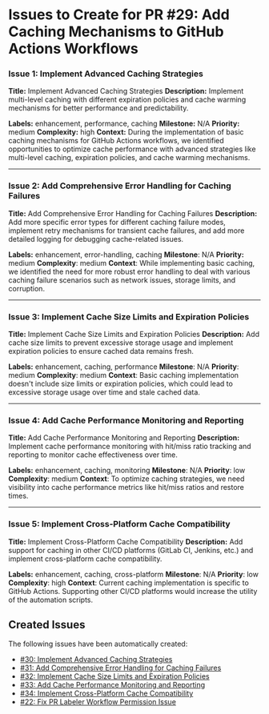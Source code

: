 # Issues to Create for PR #29: Add Caching Mechanisms to GitHub Actions Workflows

### Issue 1: Implement Advanced Caching Strategies

**Title:** Implement Advanced Caching Strategies
**Description:** Implement multi-level caching with different expiration policies and cache warming mechanisms for better performance and predictability.

**Labels:** enhancement, performance, caching
**Milestone:** N/A
**Priority:** medium
**Complexity:** high
**Context:** During the implementation of basic caching mechanisms for GitHub Actions workflows, we identified opportunities to optimize cache performance with advanced strategies like multi-level caching, expiration policies, and cache warming mechanisms.

---

### Issue 2: Add Comprehensive Error Handling for Caching Failures

**Title:** Add Comprehensive Error Handling for Caching Failures
**Description:** Add more specific error types for different caching failure modes, implement retry mechanisms for transient cache failures, and add more detailed logging for debugging cache-related issues.

**Labels:** enhancement, error-handling, caching
**Milestone**: N/A
**Priority:** medium
**Complexity**: medium
**Context**: While implementing basic caching, we identified the need for more robust error handling to deal with various caching failure scenarios such as network issues, storage limits, and corruption.

---

### Issue 3: Implement Cache Size Limits and Expiration Policies

**Title:** Implement Cache Size Limits and Expiration Policies
**Description:** Add cache size limits to prevent excessive storage usage and implement expiration policies to ensure cached data remains fresh.

**Labels:** enhancement, caching, performance
**Milestone**: N/A
**Priority**: medium
**Complexity**: medium
**Context**: Basic caching implementation doesn't include size limits or expiration policies, which could lead to excessive storage usage over time and stale cached data.

---

### Issue 4: Add Cache Performance Monitoring and Reporting

**Title:** Add Cache Performance Monitoring and Reporting
**Description:** Implement cache performance monitoring with hit/miss ratio tracking and reporting to monitor cache effectiveness over time.

**Labels:** enhancement, caching, monitoring
**Milestone**: N/A
**Priority**: low
**Complexity**: medium
**Context**: To optimize caching strategies, we need visibility into cache performance metrics like hit/miss ratios and restore times.

---

### Issue 5: Implement Cross-Platform Cache Compatibility

**Title:** Implement Cross-Platform Cache Compatibility
**Description:** Add support for caching in other CI/CD platforms (GitLab CI, Jenkins, etc.) and implement cross-platform cache compatibility.

**Labels:** enhancement, caching, cross-platform
**Milestone**: N/A
**Priority**: low
**Complexity**: high
**Context**: Current caching implementation is specific to GitHub Actions. Supporting other CI/CD platforms would increase the utility of the automation scripts.

## Created Issues

The following issues have been automatically created:

- [#30: Implement Advanced Caching Strategies](https://github.com/lfgranja/AGENTIC-devDOCS/issues/30)
- [#31: Add Comprehensive Error Handling for Caching Failures](https://github.com/lfgranja/AGENTIC-devDOCS/issues/31)
- [#32: Implement Cache Size Limits and Expiration Policies](https://github.com/lfgranja/AGENTIC-devDOCS/issues/32)
- [#33: Add Cache Performance Monitoring and Reporting](https://github.com/lfgranja/AGENTIC-devDOCS/issues/33)
- [#34: Implement Cross-Platform Cache Compatibility](https://github.com/lfgranja/AGENTIC-devDOCS/issues/34)
- [#22: Fix PR Labeler Workflow Permission Issue](https://github.com/lfgranja/AGENTIC-devDOCS/issues/22)